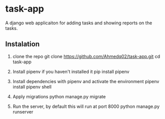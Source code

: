 # task-app

A django web applicaiton for adding tasks and showing reports on the tasks.

## Instalation

1. clone the repo
git clone https://github.com/Ahmedq02/task-app.git
cd task-app

2. Install pipenv if you haven't installed it
pip install pipenv

3. Install dependencies with pipenv and activate the environment
pipenv install
pipenv shell

4. Apply migrations 
python manage.py migrate

5. Run the server, by default this will run at port 8000
python manage.py runserver